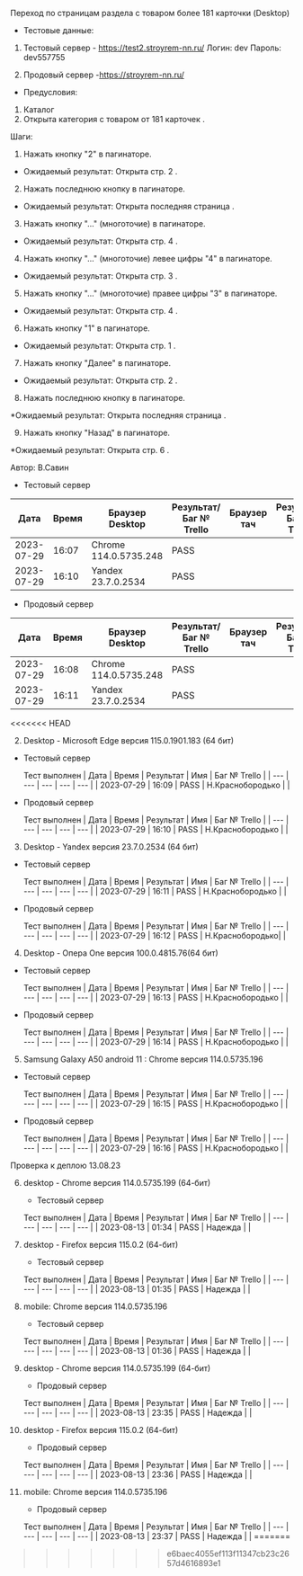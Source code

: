 Переход по страницам раздела с товаром более 181 карточки (Desktop)

* Тестовые данные: 
1. Тестовый сервер - https://test2.stroyrem-nn.ru/
Логин: dev
Пароль: dev557755

2. Продовый сервер -https://stroyrem-nn.ru/

* Предусловия:
1. Каталог
2. Открыта категория с товаром от 181 карточек .


Шаги:
1. Нажать кнопку "2" в пагинаторе.

* Ожидаемый результат:
Открыта стр. 2 .

2. Нажать  последнюю кнопку в пагинаторе.

* Ожидаемый результат:
Открыта последняя страница .

3.  Нажать кнопку "..." (многоточие) в пагинаторе.

* Ожидаемый результат:
Открыта стр. 4 .

4.  Нажать кнопку "..." (многоточие) левее цифры "4" в пагинаторе.

* Ожидаемый результат:
Открыта стр. 3 .

5. Нажать кнопку "..." (многоточие) правее цифры "3" в пагинаторе.

* Ожидаемый результат:
Открыта стр. 4 .

6. Нажать кнопку "1" в пагинаторе.

* Ожидаемый результат:
Открыта стр. 1 .


7. Нажать кнопку "Далее" в пагинаторе.

* Ожидаемый результат:
Открыта стр. 2 .

8. Нажать  последнюю кнопку в пагинаторе.

*Ожидаемый результат:
Открыта последняя страница .

9. Нажать кнопку "Назад" в пагинаторе.

*Ожидаемый результат:
Открыта стр. 6 .

Автор: В.Савин


* Тестовый сервер 

| Дата | Время | Браузер Desktop| Результат/Баг № Trello| Браузер тач| Результат/Баг № Trello| Дата релиза |Имя |
| --- | --- | --- | --- | --- | --- | --- | --- | 
|2023-07-29 | 16:07 | Chrome 114.0.5735.248 | PASS |  | | 04.07.23 | Наталья К. | 
|2023-07-29 | 16:10 | Yandex 23.7.0.2534 | PASS |  |  | 04.07.23 | Наталья К. |


* Продовый сервер

| Дата | Время | Браузер Desktop| Результат/Баг № Trello| Браузер тач| Результат/Баг № Trello| Дата релиза |Имя |
| --- | --- | --- | --- | --- | --- | --- | --- | 
| 2023-07-29 | 16:08 | Chrome 114.0.5735.248 | PASS | | | 04.07.23 | Наталья К. | 
| 2023-07-29 | 16:11 | Yandex 23.7.0.2534 | PASS |  |  | 04.07.23 | Наталья К. |

<<<<<<< HEAD

2. Desktop - Microsoft Edge версия 115.0.1901.183 (64 бит)

* Тестовый сервер

  Тест выполнен
| Дата | Время | Результат | Имя | Баг № Trello |
| --- | --- | --- | --- | --- |
| 2023-07-29 | 16:09 | PASS | Н.Краснобородько |  | 

* Продовый сервер

  Тест выполнен
| Дата | Время | Результат | Имя | Баг № Trello |
| --- | --- | --- | --- | --- |
| 2023-07-29 | 16:10 | PASS | Н.Краснобородько |  | 


3. Desktop - Yandex версия 23.7.0.2534 (64 бит)

* Тестовый сервер 

  Тест выполнен
| Дата | Время | Результат | Имя | Баг № Trello |
| --- | --- | --- | --- | --- |
| 2023-07-29 | 16:11 | PASS | Н.Краснобородько |  | 

* Продовый сервер

  Тест выполнен
| Дата | Время | Результат | Имя | Баг № Trello |
| --- | --- | --- | --- | --- |
| 2023-07-29 | 16:12 | PASS | Н.Краснобородько|  | 


4. Desktop - Опера One версия 100.0.4815.76(64 бит)

* Тестовый сервер  

  Тест выполнен
| Дата | Время | Результат | Имя | Баг № Trello |
| --- | --- | --- | --- | --- |
| 2023-07-29 | 16:13 | PASS | Н.Краснобородько |  | 

* Продовый сервер

  Тест выполнен
| Дата | Время | Результат | Имя | Баг № Trello |
| --- | --- | --- | --- | --- |
| 2023-07-29 | 16:14 | PASS | Н.Краснобородько |  |


5. Samsung Galaxy A50 аndroid 11 : Chrome версия 114.0.5735.196

* Тестовый сервер
  
  Тест выполнен
| Дата | Время | Результат | Имя | Баг № Trello |
| --- | --- | --- | --- | --- |
| 2023-07-29 | 16:15 | PASS | Н.Краснобородько |  | 

* Продовый сервер

  Тест выполнен
| Дата | Время | Результат | Имя | Баг № Trello |
| --- | --- | --- | --- | --- |
| 2023-07-29 | 16:16 | PASS | Н.Краснобородько |  |



Проверка к деплою 13.08.23

6. desktop - Chrome версия 114.0.5735.199 (64-бит)

	* Тестовый сервер 

	Тест выполнен
	| Дата | Время | Результат | Имя | Баг № Trello |
	| --- | --- | --- | --- | --- |
	| 2023-08-13 | 01:34 | PASS | Надежда |  | 
	
7. desktop - Firefox версия 115.0.2 (64-бит)

	* Тестовый сервер 

	Тест выполнен
	| Дата | Время | Результат | Имя | Баг № Trello |
	| --- | --- | --- | --- | --- |
	| 2023-08-13 | 01:35 | PASS | Надежда |  | 

8. mobile: Chrome версия 114.0.5735.196

	* Тестовый сервер 

	Тест выполнен
	| Дата | Время | Результат | Имя | Баг № Trello |
	| --- | --- | --- | --- | --- |
	| 2023-08-13 | 01:36 | PASS | Надежда |  | 
	
	

9. desktop - Chrome версия 114.0.5735.199 (64-бит)

	* Продовый сервер 

	Тест выполнен
	| Дата | Время | Результат | Имя | Баг № Trello |
	| --- | --- | --- | --- | --- |
	| 2023-08-13 | 23:35 | PASS | Надежда |  | 
	
10. desktop - Firefox версия 115.0.2 (64-бит)

	* Продовый сервер 

	Тест выполнен
	| Дата | Время | Результат | Имя | Баг № Trello |
	| --- | --- | --- | --- | --- |
	| 2023-08-13 | 23:36 | PASS | Надежда |  | 

11. mobile: Chrome версия 114.0.5735.196

	* Продовый сервер 

	Тест выполнен
	| Дата | Время | Результат | Имя | Баг № Trello |
	| --- | --- | --- | --- | --- |
	| 2023-08-13 | 23:37 | PASS | Надежда |  |
=======
>>>>>>> e6baec4055ef113f11347cb23c2657d4616893e1
